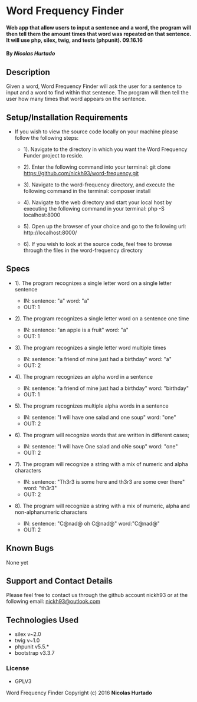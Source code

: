 # Word Frequency Finder

#### Web app that allow users to input a sentence and a word, the program will then tell them the amount times that word was repeated on that sentence. It will use php, silex, twig, and tests (phpunit). 09.16.16

#### By _**Nicolas Hurtado**_


## Description

Given a word, Word Frequency Finder will ask the user for a sentence to input and a word to find within that sentence. The program will then tell the user how many times that word appears on the sentence.


## Setup/Installation Requirements

* If you wish to view the source code locally on your machine please follow the following steps:

  +  1). Navigate to the directory in which you want the Word Frequency Funder project to reside.

  +  2). Enter the following command into your terminal:
        git clone https://github.com/nickh93/word-frequency.git

  +  3). Navigate to the word-frequency directory, and execute the following command in the terminal:
          composer install

  +  4). Navigate to the web directory and start your local host by executing the following command in your terminal:
          php -S localhost:8000

  +  5). Open up the browser of your choice and go to the following url:
          http://localhost:8000/

  +  6). If you wish to look at the source code, feel free to browse through the files in the word-frequency directory


## Specs

* 1). The program recognizes a single letter word on a single letter sentence
  + IN: sentence: "a" word: "a"
  + OUT: 1

* 2). The program recognizes a single letter word on a sentence one time
  + IN: sentence: "an apple is a fruit" word: "a"
  + OUT: 1

* 3). The program recognizes a single letter word multiple times
  + IN: sentence: "a friend of mine just had a birthday" word: "a"
  + OUT: 2

* 4). The program recognizes an alpha word in a sentence
  + IN: sentence: "a friend of mine just had a birthday" word: "birthday"
  + OUT: 1

* 5). The program recognizes multiple alpha words in a sentence
  + IN:  sentence: "I will have one salad and one soup" word: "one"
  + OUT: 2

* 6). The program will recognize words that are written in different cases;
  + IN: sentence: "I will have One salad and oNe soup" word: "one"
  + OUT: 2

* 7). The program will recognize a string with a mix of numeric and alpha  characters

  + IN: sentence: "Th3r3 is some here and th3r3 are some over there" word: "th3r3"
  + OUT: 2

* 8). The program will recognize a string with a mix of numeric, alpha and non-alphanumeric characters
  + IN: sentence: "C@nad@ oh C@nad@" word:"C@nad@"
  + OUT: 2

## Known Bugs

None yet


## Support and Contact Details

Please feel free to contact us through the github account nickh93 or at the following email:
    nickh93@outlook.com

## Technologies Used

* silex v~2.0
* twig v~1.0
* phpunit v5.5.*
* bootstrap v3.3.7



### License

* GPLV3

Word Frequency Finder Copyright (c) 2016 **Nicolas Hurtado**
